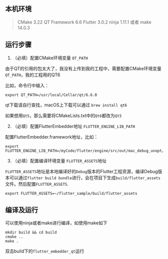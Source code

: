 
## 本机环境

> CMake 3.22
> QT Framework 6.6
> Flutter 3.0.2
> ninja 1.11.1 或者 make 14.0.3

## 运行步骤

1. （必填）配置CMake环境变量 `QT_PATH`

由于QT的引用的包太大了，我没有上传到我的工程中，需要配置CMake环境变量`QT_PATH`，我的工程用的QT6

比如，命令行中输入：

```
export QT_PATH=/usr/local/Cellar/qt/6.6.0
```

qt下载请自行查找，macOS上下载可以通过 `brew install qt6`

如果想用`Qt5`，那么需要将CMakeLists.txt中的`Qt6`都改为`Qt5`

2. （必填）配置FlutterEmbedder地址 `FLUTTER_ENGINE_LIB_PATH`

配置FlutterEmbedder.framework地址，比如：

```
export FLUTTER_ENGINE_LIB_PATH=/myCode/flutter/engine/src/out/mac_debug_unopt/FlutterEmbedder.framework
```

3. （必填）配置编译环境变量 `FLUTTER_ASSETS`地址

`FLUTTER_ASSETS`地址是本地编译好的`Debug`版本的Flutter工程资源，编译Debug版本可以通过`flutter build bundle`进行，会在项目下生成`build/flutter_assets`文件。然后配置`FLUTTER_ASSETS`.

```
export FLUTTER_ASSETS=~/flutter_sample/build/flutter_assets
```


## 编译及运行
可以使用ninja或者make进行编译，如使用make如下
```
mkdir build && cd build
cmake ..
make .
```
双击build下的`flutter_embedder_qt`运行